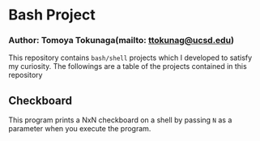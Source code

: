 # Bash Project
### Author: Tomoya Tokunaga(mailto: ttokunag@ucsd.edu)

This repository contains `bash/shell` projects which I developed to satisfy my curiosity.
The followings are a table of the projects contained in this repository

## Checkboard
This program prints a NxN checkboard on a shell by passing `N` as a parameter when you execute the program. 
